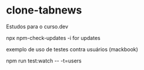 # clone-tabnews

Estudos para o curso.dev

npx npm-check-updates -i for updates

exemplo de uso de testes contra usuários (mackbook)

npm run test:watch -- -t=users
